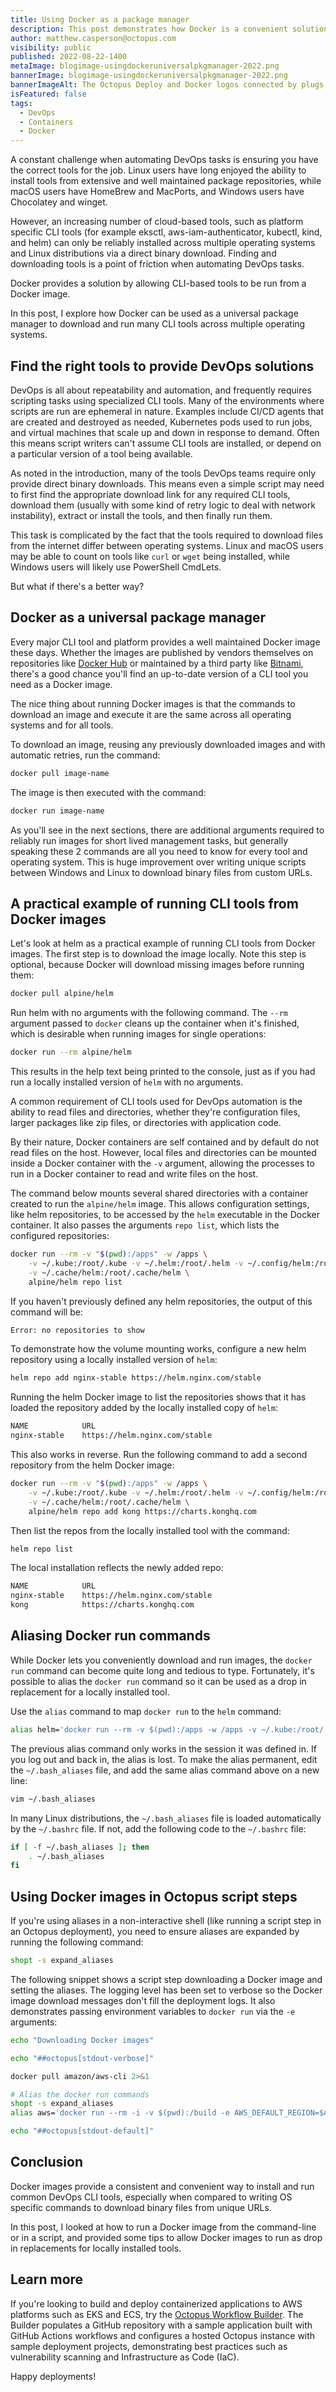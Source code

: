 ```yaml
---
title: Using Docker as a package manager
description: This post demonstrates how Docker is a convenient solution for downloading and running many CLI tools.
author: matthew.casperson@octopus.com
visibility: public
published: 2022-08-22-1400
metaImage: blogimage-usingdockeruniversalpkgmanager-2022.png
bannerImage: blogimage-usingdockeruniversalpkgmanager-2022.png
bannerImageAlt: The Octopus Deploy and Docker logos connected by plugs with little stars around the connection.
isFeatured: false
tags: 
  - DevOps
  - Containers
  - Docker
---
```


A constant challenge when automating DevOps tasks is ensuring you have the correct tools for the job. Linux users have long enjoyed the ability to install tools from extensive and well maintained package repositories, while macOS users have HomeBrew and MacPorts, and Windows users have Chocolatey and winget. 

However, an increasing number of cloud-based tools, such as platform specific CLI tools (for example eksctl, aws-iam-authenticator, kubectl, kind, and helm) can only be reliably installed across multiple operating systems and Linux distributions via a direct binary download. Finding and downloading tools is a point of friction when automating DevOps tasks.

Docker provides a solution by allowing CLI-based tools to be run from a Docker image. 

In this post, I explore how Docker can be used as a universal package manager to download and run many CLI tools across multiple operating systems.

## Find the right tools to provide DevOps solutions

DevOps is all about repeatability and automation, and frequently requires scripting tasks using specialized CLI tools. Many of the environments where scripts are run are ephemeral in nature. Examples include CI/CD agents that are created and destroyed as needed, Kubernetes pods used to run jobs, and virtual machines that scale up and down in response to demand. Often this means script writers can't assume CLI tools are installed, or depend on a particular version of a tool being available.

As noted in the introduction, many of the tools DevOps teams require only provide direct binary downloads. This means even a simple script may need to first find the appropriate download link for any required CLI tools, download them (usually with some kind of retry logic to deal with network instability), extract or install the tools, and then finally run them.

This task is complicated by the fact that the tools required to download files from the internet differ between operating systems. Linux and macOS users may be able to count on tools like `curl` or `wget` being installed, while Windows users will likely use PowerShell CmdLets.

But what if there's a better way?

## Docker as a universal package manager

Every major CLI tool and platform provides a well maintained Docker image these days. Whether the images are published by vendors themselves on repositories like [Docker Hub](https://hub.docker.com/) or maintained by a third party like [Bitnami](https://bitnami.com/), there's a good chance you'll find an up-to-date version of a CLI tool you need as a Docker image.

The nice thing about running Docker images is that the commands to download an image and execute it are the same across all operating systems and for all tools.

To download an image, reusing any previously downloaded images and with automatic retries, run the command:

```bash
docker pull image-name
```

The image is then executed with the command:

```bash
docker run image-name
```

As you'll see in the next sections, there are additional arguments required to reliably run images for short lived management tasks, but generally speaking these 2 commands are all you need to know for every tool and operating system. This is huge improvement over writing unique scripts between Windows and Linux to download binary files from custom URLs.

## A practical example of running CLI tools from Docker images

Let's look at helm as a practical example of running CLI tools from Docker images. The first step is to download the image locally. Note this step is optional, because Docker will download missing images before running them:

```bash
docker pull alpine/helm
```

Run helm with no arguments with the following command. The `--rm` argument passed to `docker` cleans up the container when it's finished, which is desirable when running images for single operations:

```bash
docker run --rm alpine/helm
```

This results in the help text being printed to the console, just as if you had run a locally installed version of `helm` with no arguments.

A common requirement of CLI tools used for DevOps automation is the ability to read files and directories, whether they're configuration files, larger packages like zip files, or directories with application code.

By their nature, Docker containers are self contained and by default do not read files on the host. However, local files and directories can be mounted inside a Docker container with the `-v` argument, allowing the processes to run in a Docker container to read and write files on the host.

The command below mounts several shared directories with a container created to run the `alpine/helm` image. This allows configuration settings, like helm repositories, to be accessed by the `helm` executable in the Docker container. It also passes the arguments `repo list`, which lists the configured repositories:

```bash
docker run --rm -v "$(pwd):/apps" -w /apps \
    -v ~/.kube:/root/.kube -v ~/.helm:/root/.helm -v ~/.config/helm:/root/.config/helm \
    -v ~/.cache/helm:/root/.cache/helm \
    alpine/helm repo list
```

If you haven't previously defined any helm repositories, the output of this command will be:

```bash
Error: no repositories to show
```

To demonstrate how the volume mounting works, configure a new helm repository using a locally installed version of `helm`:

```bash
helm repo add nginx-stable https://helm.nginx.com/stable
```

Running the helm Docker image to list the repositories shows that it has loaded the repository added by the locally installed copy of `helm`:

```bash
NAME            URL
nginx-stable    https://helm.nginx.com/stable
```

This also works in reverse. Run the following command to add a second repository from the helm Docker image:

```bash
docker run --rm -v "$(pwd):/apps" -w /apps \
    -v ~/.kube:/root/.kube -v ~/.helm:/root/.helm -v ~/.config/helm:/root/.config/helm \
    -v ~/.cache/helm:/root/.cache/helm \
    alpine/helm repo add kong https://charts.konghq.com
```

Then list the repos from the locally installed tool with the command:

```bash
helm repo list
```

The local installation reflects the newly added repo:

```bash
NAME            URL
nginx-stable    https://helm.nginx.com/stable
kong            https://charts.konghq.com
```

## Aliasing Docker run commands

While Docker lets you conveniently download and run images, the `docker run` command can become quite long and tedious to type. Fortunately, it's possible to alias the `docker run` command so it can be used as a drop in replacement for a locally installed tool.

Use the `alias` command to map `docker run` to the `helm` command:

```bash
alias helm='docker run --rm -v $(pwd):/apps -w /apps -v ~/.kube:/root/.kube -v ~/.helm:/root/.helm -v ~/.config/helm:/root/.config/helm -v ~/.cache/helm:/root/.cache/helm alpine/helm'
```

The previous alias command only works in the session it was defined in. If you log out and back in, the alias is lost. To make the alias permanent, edit the `~/.bash_aliases` file, and add the same alias command above on a new line:

```bash
vim ~/.bash_aliases
```

In many Linux distributions, the `~/.bash_aliases` file is loaded automatically by the `~/.bashrc` file. If not, add the following code to the `~/.bashrc` file:

```bash
if [ -f ~/.bash_aliases ]; then
    . ~/.bash_aliases
fi
```

## Using Docker images in Octopus script steps

If you're using aliases in a non-interactive shell (like running a script step in an Octopus deployment), you need to ensure aliases are expanded by running the following command:

```bash
shopt -s expand_aliases
```

The following snippet shows a script step downloading a Docker image and setting the aliases. The logging level has been set to verbose so the Docker image download messages don't fill the deployment logs. It also demonstrates passing environment variables to `docker run` via the `-e` arguments:

```bash
echo "Downloading Docker images"

echo "##octopus[stdout-verbose]"

docker pull amazon/aws-cli 2>&1

# Alias the docker run commands
shopt -s expand_aliases
alias aws='docker run --rm -i -v $(pwd):/build -e AWS_DEFAULT_REGION=$AWS_DEFAULT_REGION -e AWS_ACCESS_KEY_ID=$AWS_ACCESS_KEY_ID -e AWS_SECRET_ACCESS_KEY=$AWS_SECRET_ACCESS_KEY amazon/aws-cli'

echo "##octopus[stdout-default]"
```

## Conclusion

Docker images provide a consistent and convenient way to install and run common DevOps CLI tools, especially when compared to writing OS specific commands to download binary files from unique URLs. 

In this post, I looked at how to run a Docker image from the command-line or in a script, and provided some tips to allow Docker images to run as drop in replacements for locally installed tools.

## Learn more

If you're looking to build and deploy containerized applications to AWS platforms such as EKS and ECS, try the [Octopus Workflow Builder](https://octopusworkflowbuilder.octopus.com/#/). The Builder populates a GitHub repository with a sample application built with GitHub Actions workflows and configures a hosted Octopus instance with sample deployment projects, demonstrating best practices such as vulnerability scanning and Infrastructure as Code (IaC). 

Happy deployments!